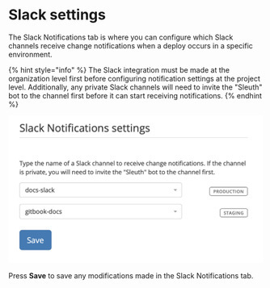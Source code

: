 # Slack settings

The Slack Notifications tab is where you can configure which Slack channels receive change notifications when a deploy occurs in a specific environment. 

{% hint style="info" %}
The Slack integration must be made at the organization level first before configuring notification settings at the project level. Additionally, any private Slack channels will need to invite the "Sleuth" bot to the channel first before it can start receiving notifications. 
{% endhint %}

![Slack Notifications tab in Project Settings](../../.gitbook/assets/slack_notifications.png)

Press **Save** to save any modifications made in the Slack Notifications tab. 

